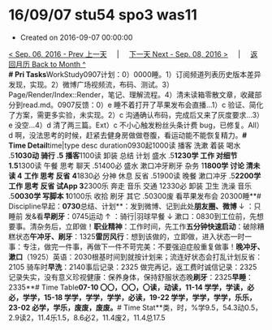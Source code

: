 # 16/09/07 stu54 spo3 was11

* Created on 2016-09-07 00:00:00

[&lt; Sep. 06, 2016 - Prev 上一天](d06.md)     \|     [下一天 Next - Sep. 08, 2016 &gt;](d08.md)     \|     [返回月历 Back to Month ^](index.md)   
**\# Pri Tasks**WorkStudy0907计划：0）0000睡。1）订阅频道列表历史版本差异发现，实现。2）微博广场视频流，布码、测试。3）Page/Render/Index::Render，笔记、理解流程。4）清未读箱零散文章，收藏部分到read.md。0907反馈：0）e 睡不着打开了苹果发布会直播…1）c 验证、简化了方案，需更多实验，未实现。2）c 沟通确认布码，完成后又来了灰度要求…3）e 没空…4）d 清了两三篇。Ext）c 不小心触发粉丝头条计费 bug，已修复。All）d 啊，没法思考的时候，赶紧去健身房做做卷腹，看运动能不能恢复精力。**\# Time Detail**time\|type desc duration0930起1000读 播客 洗漱 着装 喝水 .5**1030动 骑行 .5** **播客**1100读 卸装 总结 计划 盛水 .5**1230学 工作 对细节 1.5**1300读 午餐 思考 聊天 .51400必 盛水 漱口冲牙刷牙 杂务 1**1800学 讨论 清未读 4** **工作 思考 反省** **4**1830必 分神 休息 反省 .51900读 晚餐 漱口冲牙 .5**2200学 工作 思考 反省 试App 3**2300乐 奔走 音乐 交通 12330必 卸装 卫生 洗澡 音乐 .5**0030学 写脚本 1**0100乐 收拾 刷牙 其它 .50300废 看苹果发布会 20300睡**\# Discipline早起：**0730**总结、计划**：发到微博、记到此处**朋友圈、微博** ↓ ：只睡前 发&看**早刷牙**：0745运动 ↑ ：骑行\|羽球早餐 ↓ 漱口：0830到工位前，先想要事。清杂务后，立即做！**职业精神**：工作时间，先工作**五分钟快速启动**：破除糟糕状态**午冲牙、刷牙**：1325**雷厉风行**：想到该做的，立即做，进入状态一时一事：专注，做完一件事，再做下一件不苛完美：不要强迫症般重复做事！**晚冲牙、漱口**（1925）英语：2030根基时间到就按计划来；流连好状态会打乱计划反省：2105 骑车时**早洗**：2140事后记录：2325 做完再记，返工费时诚信记录：2325 记录失实，没有意义珍视健康：保养身体，保持舒服状态晚**刷牙**：2325**早睡**：2335**\# Time Table**07-10 〇〇，〇〇，〇读，动读，11-14 学学，学读，必必，学学，15-18 学学，学学，学学，必读，19-22 学学，学学，学学，乐乐，23-02 必学，学乐，废废，废废。**\# Time Stat**类，时，%学9.5，54.3动0.5，2.9读2，11.4乐1.5，8.6必2，11.4废2，11.4总17.5

